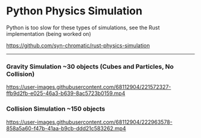 # Python Physics Simulation

Python is too slow for these types of simulations, see the Rust implementation (being worked on)

https://github.com/syn-chromatic/rust-physics-simulation

___

### Gravity Simulation ~30 objects (Cubes and Particles, No Collision)
https://user-images.githubusercontent.com/68112904/221572327-ffb9d2fb-e025-46a3-b639-8ac5723b0159.mp4



### Collision Simulation ~150 objects
https://user-images.githubusercontent.com/68112904/222963578-858a5a60-f47b-41aa-b9cb-ddd21c583262.mp4



